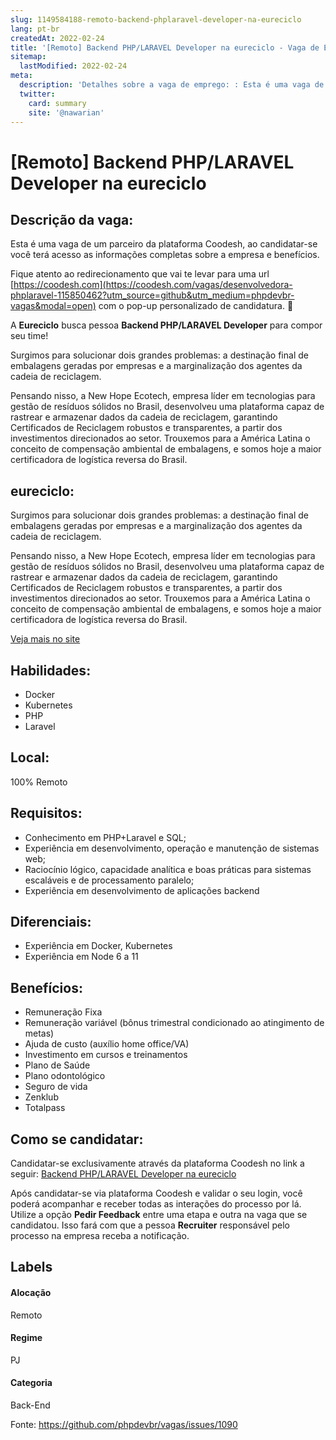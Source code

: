 ```yaml
---
slug: 1149584188-remoto-backend-phplaravel-developer-na-eureciclo
lang: pt-br
createdAt: 2022-02-24
title: '[Remoto] Backend PHP/LARAVEL Developer na eureciclo - Vaga de Emprego'
sitemap:
  lastModified: 2022-02-24
meta:
  description: 'Detalhes sobre a vaga de emprego: : Esta é uma vaga de um parceiro da plataforma Coodesh, ao candidatar-se você terá acesso as informações completas sobre a empresa e benefícios.  Fique atento ao redirecionamento que vai te levar para uma url [https://coodesh.com](https://coodesh.com/vagas/desenvolvedora-phplaravel-115850462?utm_source=github&utm_medium=phpdevbr-vagas&modal=open) com o pop-up personalizado de candidatura. 👋 <p>A <strong>Eureciclo</strong> busca pessoa <strong>Backend PHP/LARAVEL Developer</strong> para compor seu time!</p> <p>Surgimos para solucionar dois grandes problemas: a destinação final de embalagens geradas por empresas e a marginalização dos agentes da cadeia de reciclagem.&nbsp;</p> <p>Pensando nisso, a New Hope Ecotech, empresa líder em tecnologias para gestão de resíduos sólidos no Brasil, desenvolveu uma plataforma capaz de rastrear e armazenar dados da cadeia de reciclagem, garantindo Certificados de Reciclagem robustos e transparentes, a partir dos investimentos direcionados ao setor. Trouxemos para a América Latina o conceito de compensação ambiental de embalagens, e somos hoje a maior certificadora de logística reversa do Brasil.&nbsp;</p> <p></p> <p></p> <p></p>'
  twitter:
    card: summary
    site: '@nawarian'
---
```


# [Remoto] Backend PHP/LARAVEL Developer na eureciclo

## Descrição da vaga: 
Esta é uma vaga de um parceiro da plataforma Coodesh, ao candidatar-se você terá acesso as informações completas sobre a empresa e benefícios.


Fique atento ao redirecionamento que vai te levar para uma url [https://coodesh.com](https://coodesh.com/vagas/desenvolvedora-phplaravel-115850462?utm_source=github&utm_medium=phpdevbr-vagas&modal=open) com o pop-up personalizado de candidatura. 👋
<p>A <strong>Eureciclo</strong> busca pessoa <strong>Backend PHP/LARAVEL Developer</strong> para compor seu time!</p>
<p>Surgimos para solucionar dois grandes problemas: a destinação final de embalagens geradas por empresas e a marginalização dos agentes da cadeia de reciclagem.&nbsp;</p>
<p>Pensando nisso, a New Hope Ecotech, empresa líder em tecnologias para gestão de resíduos sólidos no Brasil, desenvolveu uma plataforma capaz de rastrear e armazenar dados da cadeia de reciclagem, garantindo Certificados de Reciclagem robustos e transparentes, a partir dos investimentos direcionados ao setor. Trouxemos para a América Latina o conceito de compensação ambiental de embalagens, e somos hoje a maior certificadora de logística reversa do Brasil.&nbsp;</p>
<p></p>
<p></p>
<p></p>

## eureciclo: 
 <p>Surgimos para solucionar dois grandes problemas: a destinação final de embalagens geradas por empresas e a marginalização dos agentes da cadeia de reciclagem.&nbsp;</p>
<p>Pensando nisso, a New Hope Ecotech, empresa líder em tecnologias para gestão de resíduos sólidos no Brasil, desenvolveu uma plataforma capaz de rastrear e armazenar dados da cadeia de reciclagem, garantindo Certificados de Reciclagem robustos e transparentes, a partir dos investimentos direcionados ao setor. Trouxemos para a América Latina o conceito de compensação ambiental de embalagens, e somos hoje a maior certificadora de logística reversa do Brasil.&nbsp;</p><a href='https://coodesh.com/empresas/eureciclo'>Veja mais no site</a>

 ## Habilidades: 
 - Docker 
- Kubernetes 
- PHP 
- Laravel
## Local: 
 100% Remoto
## Requisitos: 
 - Conhecimento em PHP+Laravel e SQL; 
- Experiência em desenvolvimento, operação e manutenção de sistemas web; 
- Raciocínio lógico, capacidade analítica e boas práticas para sistemas escaláveis e de processamento paralelo; 
- Experiência em desenvolvimento de aplicações backend
## Diferenciais: 
 - Experiência em Docker, Kubernetes 
-  Experiência em Node 6 a 11
## Benefícios: 
 - Remuneração Fixa   
- Remuneração variável (bônus trimestral condicionado ao atingimento de metas) 
-  Ajuda de custo (auxílio home office/VA) 
- Investimento em cursos e treinamentos 
- Plano de Saúde 
- Plano odontológico 
- Seguro de vida 
- Zenklub 
- Totalpass
## Como se candidatar:
Candidatar-se exclusivamente através da plataforma Coodesh no link a seguir: [Backend PHP/LARAVEL Developer na eureciclo](https://coodesh.com/vagas/desenvolvedora-phplaravel-115850462?utm_source=github&utm_medium=phpdevbr-vagas&modal=open)


Após candidatar-se via plataforma Coodesh e validar o seu login, você poderá acompanhar e receber todas as interações do processo por lá. Utilize a opção **Pedir Feedback** entre uma etapa e outra na vaga que se candidatou. Isso fará com que a pessoa **Recruiter** responsável pelo processo na empresa receba a notificação.
## Labels
#### Alocação
Remoto
#### Regime
PJ
#### Categoria
Back-End

Fonte: https://github.com/phpdevbr/vagas/issues/1090